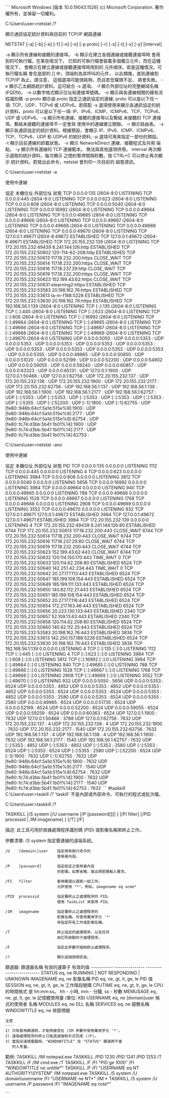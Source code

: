 
#
ˋˋˋ
Microsoft Windows [版本 10.0.19043.1526]
(c) Microsoft Corporation. 著作權所有，並保留一切權利。

C:\Users\user>netstat /?

顯示通訊協定統計資料與目前的 TCP/IP 網路連線

NETSTAT [-a] [-b] [-e] [-f] [-n] [-o] [-p proto] [-r] [-s] [-t] [-x] [-y] [interval]

  -a            顯示所有連線和接聽的連接埠。
  -b            顯示在建立各個連線或接聽連接埠時
                會用到的可執行檔。在某些情況下，
                已知的可執行檔會裝載多個獨立元件，而在這種情況下，
                會顯示在建立連線或接聽連接埠時用到的
                元件順序。若是這種情況，可執行檔名稱
                會在底部的 [] 中，頂端則為其呼叫的元件，
                以此類推，直到連線到 TCP/IP 為止。請注意，
                這個選項可能很耗時，而且若您權限不足，
                將會失敗。
  -e            顯示乙太網路統計資料。這可結合 -s
                選項。
  -f            顯示外部位址的完整網域名稱
                (FQDN)。
  -n            以數字格式顯示位址和連接埠號碼。
  -o            顯示與各連線相關的擁有流程識別碼
  -p proto      顯示由 proto 指定之通訊協定的連線; proto
                可以是以下任一項: TCP、UDP、TCPv6 或 UDPv6。若搭配 -s
                選項使用來顯示各通訊協定的統計資料，proto 可以是以下任一項:
                IP、IPv6、ICMP、ICMPv6、TCP、TCPv6、UDP 或 UDPv6。
  -q            顯示所有連線、接聽的連接埠以及繫結
                未接聽的 TCP 連接埠。繫結未接聽的連接埠不一定會與
                使用中的連線建立關聯。
  -r            顯示路由表。
  -s            顯示各通訊協定的統計資料。根據預設，會顯示
                IP、IPv6、ICMP、ICMPv6、TCP、TCPv6、UDP 和 UDPv6 的統計資料;
                -p 選項可用來指定一部份的預設。
  -t            顯示目前連線的卸載狀態。
  -x            顯示 NetworkDirect 連線、接聽程式及共用
                端點。
  -y            顯示所有連線的 TCP 連線範本。
                無法與其他選項併用。
  interval      再次顯示選取的統計資料，每次顯示
                之間的暫停間隔秒數。按 CTRL+C 可以停止再次顯示
                統計資料。若發出此命令，netstat 會列印一次目前的
                組態資訊。


C:\Users\user>netstat -a

使用中連線

  協定   本機位址               外部位址               狀態
  TCP    0.0.0.0:135            i2604-8:0              LISTENING
  TCP    0.0.0.0:445            i2604-8:0              LISTENING
  TCP    0.0.0.0:623            i2604-8:0              LISTENING
  TCP    0.0.0.0:808            i2604-8:0              LISTENING
  TCP    0.0.0.0:5040           i2604-8:0              LISTENING
  TCP    0.0.0.0:16992          i2604-8:0              LISTENING
  TCP    0.0.0.0:49664          i2604-8:0              LISTENING
  TCP    0.0.0.0:49665          i2604-8:0              LISTENING
  TCP    0.0.0.0:49666          i2604-8:0              LISTENING
  TCP    0.0.0.0:49667          i2604-8:0              LISTENING
  TCP    0.0.0.0:49668          i2604-8:0              LISTENING
  TCP    0.0.0.0:49669          i2604-8:0              LISTENING
  TCP    0.0.0.0:49670          i2604-8:0              LISTENING
  TCP    127.0.0.1:49671        i2604-8:49672          ESTABLISHED
  TCP    127.0.0.1:49672        i2604-8:49671          ESTABLISHED
  TCP    172.20.155.232:139     i2604-8:0              LISTENING
  TCP    172.20.155.232:49439   8.241.144.126:http     ESTABLISHED
  TCP    172.20.155.232:50602   120-114-62-208:http    ESTABLISHED
  TCP    172.20.155.232:50613   117.18.232.200:https   CLOSE_WAIT
  TCP    172.20.155.232:50614   117.18.232.200:https   CLOSE_WAIT
  TCP    172.20.155.232:50616   117.18.237.29:http     CLOSE_WAIT
  TCP    172.20.155.232:50619   117.18.232.200:https   CLOSE_WAIT
  TCP    172.20.155.232:50623   152.199.43.62:https    CLOSE_WAIT
  TCP    172.20.155.232:50631   elearning2:https       ESTABLISHED
  TCP    172.20.155.232:53583   20.198.162.76:https    ESTABLISHED
  TCP    172.20.155.232:53613   ta-in-f188:5228        ESTABLISHED
  TCP    172.20.155.232:53630   20.198.162.76:https    ESTABLISHED
  TCP    192.168.56.1:139       i2604-8:0              LISTENING
  TCP    [::]:135               i2604-8:0              LISTENING
  TCP    [::]:445               i2604-8:0              LISTENING
  TCP    [::]:623               i2604-8:0              LISTENING
  TCP    [::]:808               i2604-8:0              LISTENING
  TCP    [::]:16992             i2604-8:0              LISTENING
  TCP    [::]:49664             i2604-8:0              LISTENING
  TCP    [::]:49665             i2604-8:0              LISTENING
  TCP    [::]:49666             i2604-8:0              LISTENING
  TCP    [::]:49667             i2604-8:0              LISTENING
  TCP    [::]:49668             i2604-8:0              LISTENING
  TCP    [::]:49669             i2604-8:0              LISTENING
  TCP    [::]:49670             i2604-8:0              LISTENING
  UDP    0.0.0.0:5050           *:*
  UDP    0.0.0.0:5353           *:*
  UDP    0.0.0.0:5353           *:*
  UDP    0.0.0.0:5353           *:*
  UDP    0.0.0.0:5353           *:*
  UDP    0.0.0.0:5353           *:*
  UDP    0.0.0.0:5353           *:*
  UDP    0.0.0.0:5353           *:*
  UDP    0.0.0.0:5353           *:*
  UDP    0.0.0.0:5353           *:*
  UDP    0.0.0.0:5355           *:*
  UDP    0.0.0.0:49965          *:*
  UDP    0.0.0.0:50850          *:*
  UDP    0.0.0.0:51020          *:*
  UDP    0.0.0.0:52199          *:*
  UDP    0.0.0.0:52200          *:*
  UDP    0.0.0.0:54902          *:*
  UDP    0.0.0.0:59055          *:*
  UDP    0.0.0.0:59240          *:*
  UDP    0.0.0.0:60857          *:*
  UDP    0.0.0.0:63323          *:*
  UDP    0.0.0.0:65131          *:*
  UDP    127.0.0.1:1900         *:*
  UDP    127.0.0.1:50466        *:*
  UDP    127.0.0.1:62758        *:*
  UDP    172.20.155.232:137     *:*
  UDP    172.20.155.232:138     *:*
  UDP    172.20.155.232:1900    *:*
  UDP    172.20.155.232:2177    *:*
  UDP    172.20.155.232:62756   *:*
  UDP    192.168.56.1:137       *:*
  UDP    192.168.56.1:138       *:*
  UDP    192.168.56.1:1900      *:*
  UDP    192.168.56.1:2177      *:*
  UDP    192.168.56.1:62757     *:*
  UDP    [::]:5353              *:*
  UDP    [::]:5353              *:*
  UDP    [::]:5353              *:*
  UDP    [::]:5353              *:*
  UDP    [::]:5353              *:*
  UDP    [::]:5355              *:*
  UDP    [::]:52200             *:*
  UDP    [::1]:1900             *:*
  UDP    [::1]:62755            *:*
  UDP    [fe80::946b:64cf:5a1d:515e%9]:1900  *:*
  UDP    [fe80::946b:64cf:5a1d:515e%9]:2177  *:*
  UDP    [fe80::946b:64cf:5a1d:515e%9]:62754  *:*
  UDP    [fe80::fc74:d3bb:5b41:1b01%14]:1900  *:*
  UDP    [fe80::fc74:d3bb:5b41:1b01%14]:2177  *:*
  UDP    [fe80::fc74:d3bb:5b41:1b01%14]:62753  *:*

C:\Users\user>netstat -ano

使用中連線

  協定   本機位址               外部位址               狀態            PID
  TCP    0.0.0.0:135            0.0.0.0:0              LISTENING       1112
  TCP    0.0.0.0:445            0.0.0.0:0              LISTENING       4
  TCP    0.0.0.0:623            0.0.0.0:0              LISTENING       3984
  TCP    0.0.0.0:808            0.0.0.0:0              LISTENING       3812
  TCP    0.0.0.0:5040           0.0.0.0:0              LISTENING       5656
  TCP    0.0.0.0:16992          0.0.0.0:0              LISTENING       3984
  TCP    0.0.0.0:49664          0.0.0.0:0              LISTENING       940
  TCP    0.0.0.0:49665          0.0.0.0:0              LISTENING       788
  TCP    0.0.0.0:49666          0.0.0.0:0              LISTENING       1528
  TCP    0.0.0.0:49667          0.0.0.0:0              LISTENING       1768
  TCP    0.0.0.0:49668          0.0.0.0:0              LISTENING       2908
  TCP    0.0.0.0:49669          0.0.0.0:0              LISTENING       3552
  TCP    0.0.0.0:49670          0.0.0.0:0              LISTENING       932
  TCP    127.0.0.1:49671        127.0.0.1:49672        ESTABLISHED     3984
  TCP    127.0.0.1:49672        127.0.0.1:49671        ESTABLISHED     3984
  TCP    172.20.155.232:139     0.0.0.0:0              LISTENING       4
  TCP    172.20.155.232:49439   8.241.144.126:80       ESTABLISHED     6744
  TCP    172.20.155.232:50613   117.18.232.200:443     CLOSE_WAIT      6744
  TCP    172.20.155.232:50614   117.18.232.200:443     CLOSE_WAIT      6744
  TCP    172.20.155.232:50616   117.18.237.29:80       CLOSE_WAIT      6744
  TCP    172.20.155.232:50619   117.18.232.200:443     CLOSE_WAIT      6744
  TCP    172.20.155.232:50623   152.199.43.62:443      CLOSE_WAIT      6744
  TCP    172.20.155.232:50632   120.114.150.170:443    TIME_WAIT       0
  TCP    172.20.155.232:50633   120.114.62.208:80      ESTABLISHED     6524
  TCP    172.20.155.232:50640   142.251.42.234:443     TIME_WAIT       0
  TCP    172.20.155.232:50642   20.27.177.113:443      ESTABLISHED     6524
  TCP    172.20.155.232:50647   185.199.108.154:443    ESTABLISHED     6524
  TCP    172.20.155.232:50649   185.199.111.133:443    ESTABLISHED     6524
  TCP    172.20.155.232:50650   140.82.112.21:443      ESTABLISHED     6524
  TCP    172.20.155.232:50651   185.199.108.154:443    ESTABLISHED     6524
  TCP    172.20.155.232:50652   20.27.177.116:443      ESTABLISHED     6524
  TCP    172.20.155.232:50654   172.217.163.46:443     ESTABLISHED     6524
  TCP    172.20.155.232:50656   20.223.130.133:443     ESTABLISHED     2340
  TCP    172.20.155.232:50657   52.109.13.63:443       ESTABLISHED     2340
  TCP    172.20.155.232:50658   120.114.62.208:80      ESTABLISHED     6524
  TCP    172.20.155.232:50660   140.82.112.25:443      ESTABLISHED     6524
  TCP    172.20.155.232:53583   20.198.162.76:443      ESTABLISHED     3836
  TCP    172.20.155.232:53613   142.250.157.188:5228   ESTABLISHED     6524
  TCP    172.20.155.232:53630   20.198.162.76:443      ESTABLISHED     3836
  TCP    192.168.56.1:139       0.0.0.0:0              LISTENING       4
  TCP    [::]:135               [::]:0                 LISTENING       1112
  TCP    [::]:445               [::]:0                 LISTENING       4
  TCP    [::]:623               [::]:0                 LISTENING       3984
  TCP    [::]:808               [::]:0                 LISTENING       3812
  TCP    [::]:16992             [::]:0                 LISTENING       3984
  TCP    [::]:49664             [::]:0                 LISTENING       940
  TCP    [::]:49665             [::]:0                 LISTENING       788
  TCP    [::]:49666             [::]:0                 LISTENING       1528
  TCP    [::]:49667             [::]:0                 LISTENING       1768
  TCP    [::]:49668             [::]:0                 LISTENING       2908
  TCP    [::]:49669             [::]:0                 LISTENING       3552
  TCP    [::]:49670             [::]:0                 LISTENING       932
  UDP    0.0.0.0:5050           *:*                                    5656
  UDP    0.0.0.0:5353           *:*                                    6524
  UDP    0.0.0.0:5353           *:*                                    4852
  UDP    0.0.0.0:5353           *:*                                    4852
  UDP    0.0.0.0:5353           *:*                                    4852
  UDP    0.0.0.0:5353           *:*                                    6524
  UDP    0.0.0.0:5353           *:*                                    6524
  UDP    0.0.0.0:5353           *:*                                    4852
  UDP    0.0.0.0:5353           *:*                                    2580
  UDP    0.0.0.0:5353           *:*                                    6524
  UDP    0.0.0.0:5355           *:*                                    2580
  UDP    0.0.0.0:49965          *:*                                    6524
  UDP    0.0.0.0:51735          *:*                                    6524
  UDP    0.0.0.0:52199          *:*                                    6524
  UDP    0.0.0.0:52200          *:*                                    6524
  UDP    0.0.0.0:59055          *:*                                    6524
  UDP    0.0.0.0:59259          *:*                                    6524
  UDP    0.0.0.0:60363          *:*                                    6524
  UDP    127.0.0.1:1900         *:*                                    7632
  UDP    127.0.0.1:50466        *:*                                    3788
  UDP    127.0.0.1:62758        *:*                                    7632
  UDP    172.20.155.232:137     *:*                                    4
  UDP    172.20.155.232:138     *:*                                    4
  UDP    172.20.155.232:1900    *:*                                    7632
  UDP    172.20.155.232:2177    *:*                                    1540
  UDP    172.20.155.232:62756   *:*                                    7632
  UDP    192.168.56.1:137       *:*                                    4
  UDP    192.168.56.1:138       *:*                                    4
  UDP    192.168.56.1:1900      *:*                                    7632
  UDP    192.168.56.1:2177      *:*                                    1540
  UDP    192.168.56.1:62757     *:*                                    7632
  UDP    [::]:5353              *:*                                    4852
  UDP    [::]:5353              *:*                                    4852
  UDP    [::]:5353              *:*                                    2580
  UDP    [::]:5353              *:*                                    6524
  UDP    [::]:5353              *:*                                    6524
  UDP    [::]:5355              *:*                                    2580
  UDP    [::]:52200             *:*                                    6524
  UDP    [::1]:1900             *:*                                    7632
  UDP    [::1]:62755            *:*                                    7632
  UDP    [fe80::946b:64cf:5a1d:515e%9]:1900  *:*                                    7632
  UDP    [fe80::946b:64cf:5a1d:515e%9]:2177  *:*                                    1540
  UDP    [fe80::946b:64cf:5a1d:515e%9]:62754  *:*                                    7632
  UDP    [fe80::fc74:d3bb:5b41:1b01%14]:1900  *:*                                    7632
  UDP    [fe80::fc74:d3bb:5b41:1b01%14]:2177  *:*                                    1540
  UDP    [fe80::fc74:d3bb:5b41:1b01%14]:62753  *:*                                    7632
ˋˋˋ
#taskkill
C:\Users\user>taskill /?
'taskill' 不是內部或外部命令、可執行的程式或批次檔。

C:\Users\user>taskkill /?

TASKKILL [/S system [/U username [/P [password]]]]
         { [/FI filter] [/PID processid | /IM imagename] } [/T] [/F]

描述:
    此工具可用於依據處理程序識別碼 (PID) 或影像名稱來終止工作。

參數清單:
    /S    system           指定要連線的遠端系統。

    /U    [domain\]user    指定用來執行命令的
                           使用者內容。

    /P    [password]       指定給定之使用者內容
                           的密碼。如果省略，會出現密碼輸入要求。

    /FI   filter           套用篩選以選取一組工作。
                           允許使用 "*"。例如，imagename eq acme*

    /PID  processid        指定要終止之處理程序的 PID。
                           使用 TaskList 來取得 PID。

    /IM   imagename        指定要終止之處理程序的
                           影像名稱。可使用萬用字元 '*'
                           來指定所有工作或影像名稱。

    /T                     終止指定的處理程序，以及任何
                           由它所啟動的子處理程序。

    /F                     指定此參數可強制終止處理程序。

    /?                     顯示這個說明訊息。

篩選器:
    篩選器名稱    有效的運算子              有效的值
    -----------   ---------------           -------------------------
    STATUS        eq, ne                    RUNNING |
                                            NOT RESPONDING | UNKNOWN
    IMAGENAME     eq, ne                    影像名稱
    PID           eq, ne, gt, lt, ge, le    PID 值
    SESSION       eq, ne, gt, lt, ge, le    工作階段號碼
    CPUTIME       eq, ne, gt, lt, ge, le    CPU 的時間格式
                                            是 hh:mm:ss。
                                            hh - 小時,
                                            mm - 分鐘, ss - 秒數
    MEMUSAGE      eq, ne, gt, lt, ge, le    記憶體使用量 (單位: KB)
    USERNAME      eq, ne                    [domain\]user 格式的使用者
                                            名稱
    MODULES       eq, ne                    DLL 名稱
    SERVICES      eq, ne                    服務名稱
    WINDOWTITLE   eq, ne                    視窗標題

    注意
    ----
    1) 只有套用篩選時，才能夠接受在 /IM 參數中使用萬用字元 '*'。
    2) 遠端處理程序的終止只能透過強制方式完成 (/F)。
    3) 當指定遠端電腦時，"WINDOWTITLE" 及 "STATUS" 篩選將不會
       列入考量。

範例:
    TASKKILL /IM notepad.exe
    TASKKILL /PID 1230 /PID 1241 /PID 1253 /T
    TASKKILL /F /IM cmd.exe /T
    TASKKILL /F /FI "PID ge 1000" /FI "WINDOWTITLE ne untitle*"
    TASKKILL /F /FI "USERNAME eq NT AUTHORITY\SYSTEM" /IM notepad.exe
    TASKKILL /S system /U domain\username /FI "USERNAME ne NT*" /IM *
    TASKKILL /S system /U username /P password /FI "IMAGENAME eq note*"

ˋˋˋ
